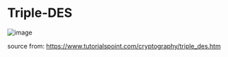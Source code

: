 # Triple-DES

![image](https://user-images.githubusercontent.com/91272874/194062509-8cd79223-f0b7-4bc0-9be2-72eb209e7e88.png)

source from: https://www.tutorialspoint.com/cryptography/triple_des.htm
